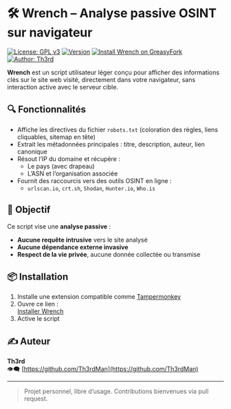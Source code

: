 # 🛠 Wrench – Analyse passive OSINT sur navigateur

[![License: GPL v3](https://img.shields.io/badge/License-GPLv3-blue.svg)](https://www.gnu.org/licenses/gpl-3.0)
[![Version](https://img.shields.io/badge/version-2.4-green.svg)](https://github.com/Th3rdMan/wrench-userscript)
[![Install Wrench on GreasyFork](https://img.shields.io/badge/Install-GreasyFork-red.svg)](https://greasyfork.org/fr/scripts/538478-wrench)  
[![Author: Th3rd](https://img.shields.io/badge/github-Th3rdMan-181717?logo=github)](https://github.com/Th3rdMan)


**Wrench** est un script utilisateur léger conçu pour afficher des informations clés sur le site web visité, directement dans votre navigateur, sans interaction active avec le serveur cible.

## 🔍 Fonctionnalités

- Affiche les directives du fichier `robots.txt` (coloration des règles, liens cliquables, sitemap en tête)
- Extrait les métadonnées principales : titre, description, auteur, lien canonique
- Résout l’IP du domaine et récupère :
  - Le pays (avec drapeau)
  - L’ASN et l’organisation associée
- Fournit des raccourcis vers des outils OSINT en ligne :
  - `urlscan.io`, `crt.sh`, `Shodan`, `Hunter.io`, `Who.is`

## 🎯 Objectif

Ce script vise une **analyse passive** :
- **Aucune requête intrusive** vers le site analysé
- **Aucune dépendance externe invasive**
- **Respect de la vie privée**, aucune donnée collectée ou transmise

## 📦 Installation

1. Installe une extension compatible comme [Tampermonkey](https://www.tampermonkey.net/)
2. Ouvre ce lien :  
   [Installer Wrench](https://greasyfork.org/fr/scripts/538478-wrench)
3. Active le script
   
## ✍️ Auteur

**Th3rd**  
👁️‍🗨️ [https://github.com/Th3rdMan](https://github.com/Th3rdMan)

---

> Projet personnel, libre d’usage. Contributions bienvenues via pull request.
